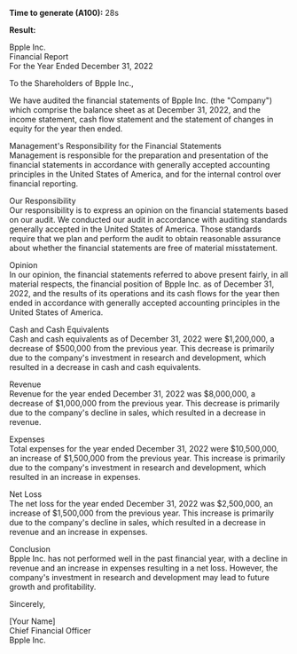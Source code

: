 **Time to generate (A100):** 28s

**Result:**

Bpple Inc.  
Financial Report  
For the Year Ended December 31, 2022  

To the Shareholders of Bpple Inc.,  

We have audited the financial statements of Bpple Inc. (the "Company") which comprise the balance sheet as at December 31, 2022, and the income statement, cash flow statement and the statement of changes in equity for the year then ended.  

Management's Responsibility for the Financial Statements  
Management is responsible for the preparation and presentation of the financial statements in accordance with generally accepted accounting principles in the United States of America, and for the internal control over financial reporting.  

Our Responsibility  
Our responsibility is to express an opinion on the financial statements based on our audit. We conducted our audit in accordance with auditing standards generally accepted in the United States of America. Those standards require that we plan and perform the audit to obtain reasonable assurance about whether the financial statements are free of material misstatement.  

Opinion  
In our opinion, the financial statements referred to above present fairly, in all material respects, the financial position of Bpple Inc. as of December 31, 2022, and the results of its operations and its cash flows for the year then ended in accordance with generally accepted accounting principles in the United States of America.  

Cash and Cash Equivalents  
Cash and cash equivalents as of December 31, 2022 were $1,200,000, a decrease of $500,000 from the previous year. This decrease is primarily due to the company's investment in research and development, which resulted in a decrease in cash and cash equivalents.  

Revenue  
Revenue for the year ended December 31, 2022 was $8,000,000, a decrease of $1,000,000 from the previous year. This decrease is primarily due to the company's decline in sales, which resulted in a decrease in revenue. 

Expenses  
Total expenses for the year ended December 31, 2022 were $10,500,000, an increase of $1,500,000 from the previous year. This increase is primarily due to the company's investment in research and development, which resulted in an increase in expenses.  

Net Loss  
The net loss for the year ended December 31, 2022 was $2,500,000, an increase of $1,500,000 from the previous year. This increase is primarily due to the company's decline in sales, which resulted in a decrease in revenue and an increase in expenses.  

Conclusion  
Bpple Inc. has not performed well in the past financial year, with a decline in revenue and an increase in expenses resulting in a net loss. However, the company's investment in research and development may lead to future growth and profitability.  

Sincerely,  

\[Your Name]   
Chief Financial Officer  
Bpple Inc.  